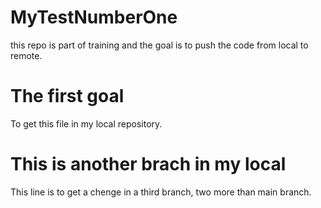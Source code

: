 # MyTestNumberOne
this repo is part of training and the goal is to push the code from local to remote.
# The first goal
To get this file in my local repository.
# This is another brach in my local
This line is to get a chenge in a third branch, two more than main branch.
